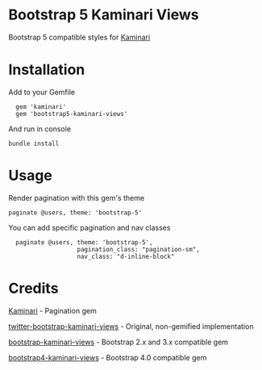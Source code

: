 # Bootstrap 5 Kaminari Views

Bootstrap 5 compatible styles for [Kaminari](https://github.com/kaminari/kaminari)

# Installation
Add to your Gemfile
```
  gem 'kaminari'
  gem 'bootstrap5-kaminari-views'
```

And run in console

  `bundle install`

# Usage
Render pagination with this gem's theme

`paginate @users, theme: 'bootstrap-5'`

You can add specific pagination and nav classes

```
  paginate @users, theme: 'bootstrap-5',
                   pagination_class: "pagination-sm",
                   nav_class: "d-inline-block"
```

# Credits

[Kaminari](https://github.com/kaminari/kaminari) - Pagination gem

[twitter-bootstrap-kaminari-views](https://github.com/gabetax/twitter-bootstrap-kaminari-views) - Original, non-gemified implementation

[bootstrap-kaminari-views](https://github.com/matenia/bootstrap-kaminari-views) - Bootstrap 2.x and 3.x compatible gem

[bootstrap4-kaminari-views](https://github.com/KamilDzierbicki/bootstrap4-kaminari-views) - Bootstrap 4.0 compatible gem
